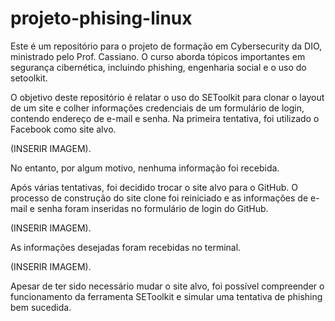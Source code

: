 # projeto-phising-linux
Este é um repositório para o projeto de formação em Cybersecurity da DIO, ministrado pelo Prof. Cassiano. O curso aborda tópicos importantes em segurança cibernética, incluindo phishing, engenharia social e o uso do setoolkit.

O objetivo deste repositório é relatar o uso do SEToolkit para clonar o layout de um site e colher informações credenciais de um formulário de login, contendo endereço de e-mail e senha. Na primeira tentativa, foi utilizado o Facebook como site alvo. 

(INSERIR IMAGEM). 

No entanto, por algum motivo, nenhuma informação foi recebida. 

Após várias tentativas, foi decidido trocar o site alvo para o GitHub. O processo de construção do site clone foi reiniciado e as informações de e-mail e senha foram inseridas no formulário de login do GitHub. 

(INSERIR IMAGEM). 

As informações desejadas foram recebidas no terminal. 

(INSERIR IMAGEM). 

Apesar de ter sido necessário mudar o site alvo, foi possível compreender o funcionamento da ferramenta SEToolkit e simular uma tentativa de phishing bem sucedida.
